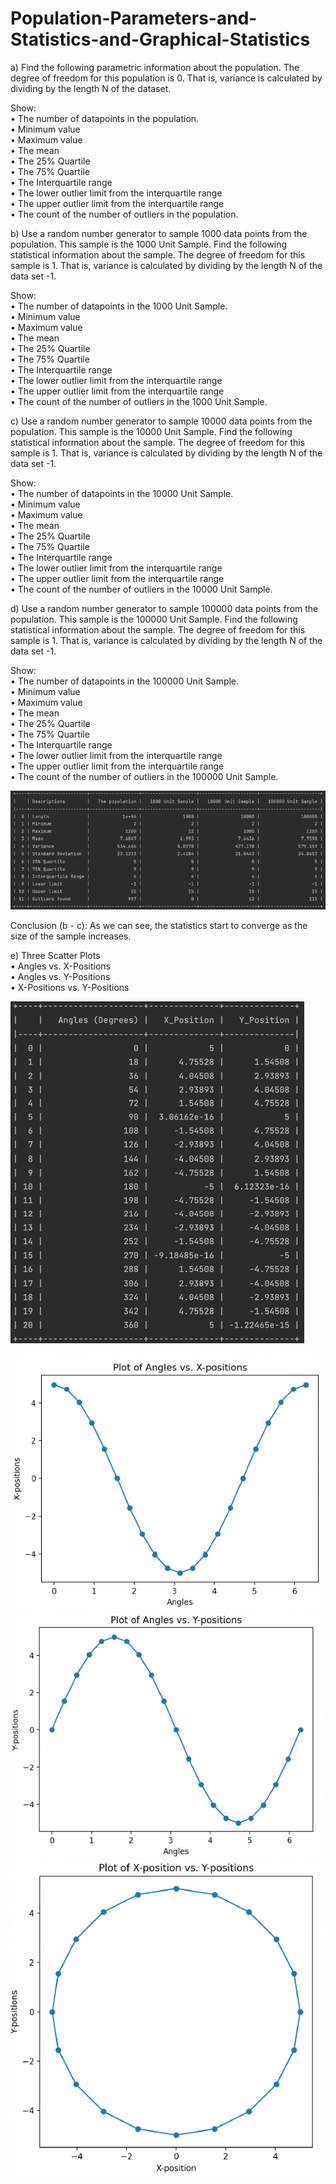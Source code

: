 # Population-Parameters-and-Statistics-and-Graphical-Statistics

a)	Find the following parametric information about the population. The degree of freedom for this population is 0. That is, variance is calculated by dividing by the length N of the dataset.

Show: <br />
•	The number of datapoints in the population. <br />
•	Minimum value <br />
•	Maximum value <br />
•	The mean <br />
•	The 25% Quartile <br />
•	The 75% Quartile <br />
•	The Interquartile range <br />
•	The lower outlier limit from the interquartile range <br />
•	The upper outlier limit from the interquartile range <br />
•	The count of the number of outliers in the population. <br />

b)	Use a random number generator to sample 1000 data points from the population. This sample is the 1000 Unit Sample. Find the following statistical information about the sample. The degree of freedom for this sample is 1. That is, variance is calculated by dividing by the length N of the data set -1.

Show: <br />
•	The number of datapoints in the 1000 Unit Sample. <br />
•	Minimum value <br />
•	Maximum value <br />
•	The mean <br />
•	The 25% Quartile <br />
•	The 75% Quartile <br />
•	The Interquartile range <br />
•	The lower outlier limit from the interquartile range <br />
•	The upper outlier limit from the interquartile range <br />
•	The count of the number of outliers in the 1000 Unit Sample. <br />

c)	Use a random number generator to sample 10000 data points from the population. This sample is the 10000 Unit Sample. Find the following statistical information about the sample. The degree of freedom for this sample is 1. That is, variance is calculated by dividing by the length N of the data set -1.

Show: <br />
•	The number of datapoints in the 10000 Unit Sample. <br />
•	Minimum value <br />
•	Maximum value <br />
•	The mean <br />
•	The 25% Quartile <br />
•	The 75% Quartile <br />
•	The Interquartile range <br />
•	The lower outlier limit from the interquartile range <br />
•	The upper outlier limit from the interquartile range <br />
•	The count of the number of outliers in the 10000 Unit Sample. <br />

d)	Use a random number generator to sample 100000 data points from the population. This sample is the 100000 Unit Sample. Find the following statistical information about the sample. The degree of freedom for this sample is 1. That is, variance is calculated by dividing by the length N of the data set -1.

Show: <br />
•	The number of datapoints in the 100000 Unit Sample. <br />
•	Minimum value <br />
•	Maximum value <br />
•	The mean <br />
•	The 25% Quartile <br />
•	The 75% Quartile <br />
•	The Interquartile range <br />
•	The lower outlier limit from the interquartile range <br />
•	The upper outlier limit from the interquartile range <br />
•	The count of the number of outliers in the 100000 Unit Sample. <br />

![Table1](https://github.com/Eddie-Carrizales/Population-Parameters-and-Statistics-and-Graphical-Statistics/blob/main/Images/image1.png)

Conclusion (b - c):
As we can see, the statistics start to converge as the size of the sample increases.

e) Three Scatter Plots <br />
•	Angles vs. X-Positions <br />
•	Angles vs. Y-Positions <br />
•	X-Positions vs. Y-Positions <br />

![Table2](https://github.com/Eddie-Carrizales/Population-Parameters-and-Statistics-and-Graphical-Statistics/blob/main/Images/image2.png)

![Plot1](https://github.com/Eddie-Carrizales/Population-Parameters-and-Statistics-and-Graphical-Statistics/blob/main/Images/plot1.png)
![Plot2](https://github.com/Eddie-Carrizales/Population-Parameters-and-Statistics-and-Graphical-Statistics/blob/main/Images/plot2.png)
![Plot3](https://github.com/Eddie-Carrizales/Population-Parameters-and-Statistics-and-Graphical-Statistics/blob/main/Images/plot3.png)
